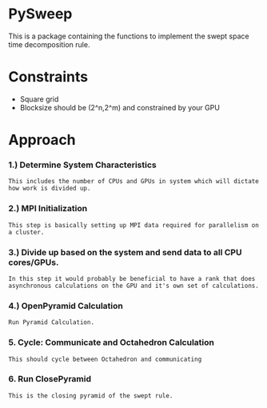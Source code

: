 # PySweep

This is a package containing the functions to implement the swept space time decomposition rule.

# Constraints
- Square grid
- Blocksize should be (2^n,2^m) and constrained by your GPU


# Approach

### 1.) Determine System Characteristics
    This includes the number of CPUs and GPUs in system which will dictate how work is divided up.

### 2.) MPI Initialization
    This step is basically setting up MPI data required for parallelism on a cluster.

### 3.) Divide up based on the system and send data to all CPU cores/GPUs.
    In this step it would probably be beneficial to have a rank that does asynchronous calculations on the GPU and it's own set of calculations.

### 4.) OpenPyramid Calculation
    Run Pyramid Calculation.

### 5. Cycle: Communicate and Octahedron Calculation
    This should cycle between Octahedron and communicating

### 6. Run ClosePyramid
    This is the closing pyramid of the swept rule.
